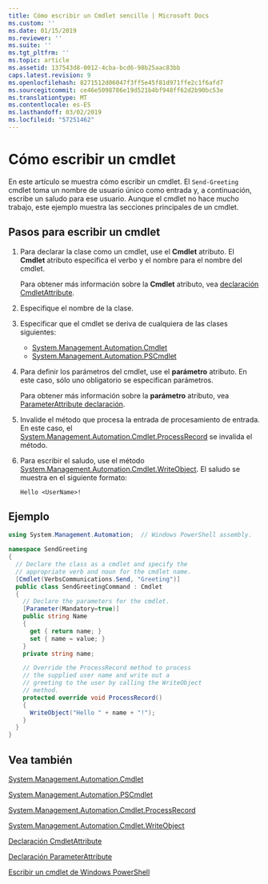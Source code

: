 ```yaml
---
title: Cómo escribir un Cmdlet sencillo | Microsoft Docs
ms.custom: ''
ms.date: 01/15/2019
ms.reviewer: ''
ms.suite: ''
ms.tgt_pltfrm: ''
ms.topic: article
ms.assetid: 137543d8-0012-4cba-bcd6-98b25aac83bb
caps.latest.revision: 9
ms.openlocfilehash: 8271512d06047f3ff5e45f81d971ffe2c1f6afd7
ms.sourcegitcommit: ce46e5098786e19d521b4bf948ff62d2b90bc53e
ms.translationtype: MT
ms.contentlocale: es-ES
ms.lasthandoff: 03/02/2019
ms.locfileid: "57251462"
---
```

# <a name="how-to-write-a-cmdlet"></a>Cómo escribir un cmdlet

En este artículo se muestra cómo escribir un cmdlet. El `Send-Greeting` cmdlet toma un nombre de usuario único como entrada y, a continuación, escribe un saludo para ese usuario. Aunque el cmdlet no hace mucho trabajo, este ejemplo muestra las secciones principales de un cmdlet.

## <a name="steps-to-write-a-cmdlet"></a>Pasos para escribir un cmdlet

1. Para declarar la clase como un cmdlet, use el **Cmdlet** atributo. El **Cmdlet** atributo especifica el verbo y el nombre para el nombre del cmdlet.

   Para obtener más información sobre la **Cmdlet** atributo, vea [declaración CmdletAttribute](cmdlet-attribute-declaration.md).

2. Especifique el nombre de la clase.

3. Especificar que el cmdlet se deriva de cualquiera de las clases siguientes:

   * [System.Management.Automation.Cmdlet](/dotnet/api/System.Management.Automation.Cmdlet)
   * [System.Management.Automation.PSCmdlet](/dotnet/api/System.Management.Automation.PSCmdlet)

4. Para definir los parámetros del cmdlet, use el **parámetro** atributo. En este caso, sólo uno obligatorio se especifican parámetros.

   Para obtener más información sobre la **parámetro** atributo, vea [ParameterAttribute declaración](parameter-attribute-declaration.md).

5. Invalide el método que procesa la entrada de procesamiento de entrada. En este caso, el [System.Management.Automation.Cmdlet.ProcessRecord](/dotnet/api/System.Management.Automation.Cmdlet.ProcessRecord) se invalida el método.

6. Para escribir el saludo, use el método [System.Management.Automation.Cmdlet.WriteObject](/dotnet/api/System.Management.Automation.Cmdlet.WriteObject).
   El saludo se muestra en el siguiente formato:

   ```Output
   Hello <UserName>!
   ```

## <a name="example"></a>Ejemplo

```csharp
using System.Management.Automation;  // Windows PowerShell assembly.

namespace SendGreeting
{
  // Declare the class as a cmdlet and specify the
  // appropriate verb and noun for the cmdlet name.
  [Cmdlet(VerbsCommunications.Send, "Greeting")]
  public class SendGreetingCommand : Cmdlet
  {
    // Declare the parameters for the cmdlet.
    [Parameter(Mandatory=true)]
    public string Name
    {
      get { return name; }
      set { name = value; }
    }
    private string name;

    // Override the ProcessRecord method to process
    // the supplied user name and write out a
    // greeting to the user by calling the WriteObject
    // method.
    protected override void ProcessRecord()
    {
      WriteObject("Hello " + name + "!");
    }
  }
}
```

## <a name="see-also"></a>Vea también

[System.Management.Automation.Cmdlet](/dotnet/api/System.Management.Automation.Cmdlet)

[System.Management.Automation.PSCmdlet](/dotnet/api/System.Management.Automation.PSCmdlet)

[System.Management.Automation.Cmdlet.ProcessRecord](/dotnet/api/System.Management.Automation.Cmdlet.ProcessRecord)

[System.Management.Automation.Cmdlet.WriteObject](/dotnet/api/System.Management.Automation.Cmdlet.WriteObject)

[Declaración CmdletAttribute](cmdlet-attribute-declaration.md)

[Declaración ParameterAttribute](parameter-attribute-declaration.md)

[Escribir un cmdlet de Windows PowerShell](writing-a-windows-powershell-cmdlet.md)